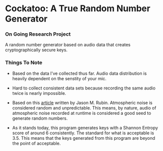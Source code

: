 # Cockatoo: A True Random Number Generator
### On Going Research Project
A random number generator based on audio data that creates cryptographically secure keys.

### Things To Note

- Based on the data I've collected thus far. Audio data distribution is heavily dependent on the senstity of your mic. 

- Hard to collect consistent data sets because recording the same audio twice is nearly impossible. 

- Based on this [article](https://engineering.mit.edu/engage/ask-an-engineer/can-a-computer-generate-a-truly-random-number/) written by Jason M. Rubin. Atmospheric noise is considered random and unpredictable. This means, by nature, audio of atmospheric noise recorded at runtime is considered a good seed to generate random numbers.

- As it stands today, this program generates keys with a Shannon Entropy score of around 6 consistently. The standard for what is acceptable is 3.5. This means that the keys generated from this program are beyond the point of acceptable. 